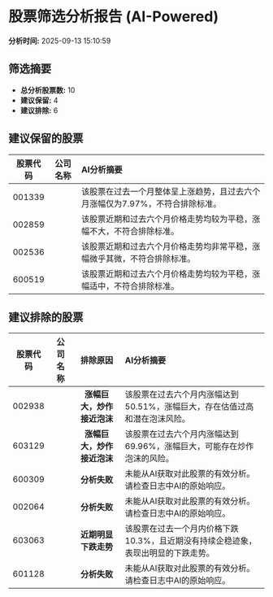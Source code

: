 # 股票筛选分析报告 (AI-Powered)

**分析时间:** 2025-09-13 15:10:59

## 筛选摘要

- **总分析股票数:** 10
- **建议保留:** 4
- **建议排除:** 6

## 建议保留的股票

| 股票代码 | 公司名称 | AI分析摘要 |
|:---:|:---:|:---|
| 001339 |  | 该股票在过去一个月整体呈上涨趋势，且过去六个月涨幅仅为7.97%，不符合排除标准。 |
| 002859 |  | 该股票近期和过去六个月价格走势均较为平稳，涨幅不大，不符合排除标准。 |
| 002536 |  | 该股票近期和过去六个月价格走势均非常平稳，涨幅微乎其微，不符合排除标准。 |
| 600519 |  | 该股票近期和过去六个月价格走势均较为平稳，涨幅适中，不符合排除标准。 |

## 建议排除的股票

| 股票代码 | 公司名称 | 排除原因 | AI分析摘要 |
|:---:|:---:|:---:|:---|
| 002938 |  | **涨幅巨大，炒作接近泡沫** | 该股票在过去六个月内涨幅达到50.51%，涨幅巨大，存在估值过高和潜在泡沫风险。 |
| 603129 |  | **涨幅巨大，炒作接近泡沫** | 该股票在过去六个月内涨幅达到69.96%，涨幅巨大，可能存在炒作泡沫的风险。 |
| 600309 |  | **分析失败** | 未能从AI获取对此股票的有效分析。请检查日志中AI的原始响应。 |
| 002064 |  | **分析失败** | 未能从AI获取对此股票的有效分析。请检查日志中AI的原始响应。 |
| 603063 |  | **近期明显下跌走势** | 该股票在过去一个月内价格下跌10.3%，且近期没有持续企稳迹象，表现出明显的下跌走势。 |
| 601128 |  | **分析失败** | 未能从AI获取对此股票的有效分析。请检查日志中AI的原始响应。 |

